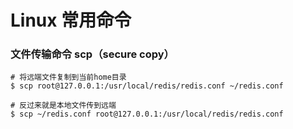 # Linux 常用命令

### 文件传输命令 scp（secure copy）


```shell
# 将远端文件复制到当前home目录
$ scp root@127.0.0.1:/usr/local/redis/redis.conf ~/redis.conf

# 反过来就是本地文件传到远端
$ scp ~/redis.conf root@127.0.0.1:/usr/local/redis/redis.conf
```